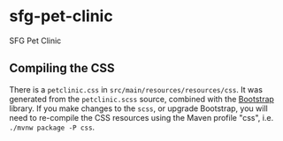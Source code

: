 # sfg-pet-clinic

SFG Pet Clinic


## Compiling the CSS

There is a `petclinic.css` in `src/main/resources/resources/css`. It was generated from the `petclinic.scss` source, combined with the [Bootstrap](https://getbootstrap.com/) library. If you make changes to the `scss`, or upgrade Bootstrap, you will need to re-compile the CSS resources using the Maven profile "css", i.e. `./mvnw package -P css`.

